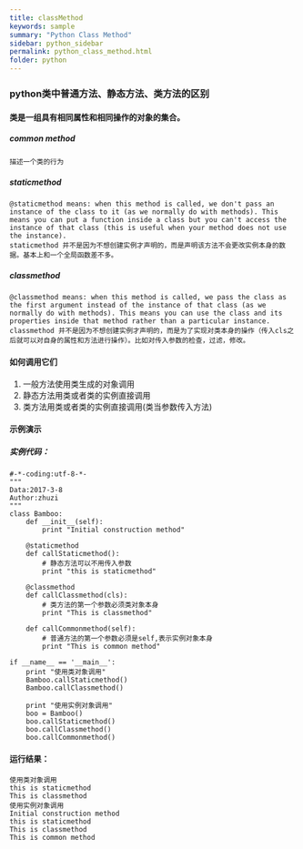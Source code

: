 ```yaml
---
title: classMethod
keywords: sample
summary: "Python Class Method"
sidebar: python_sidebar
permalink: python_class_method.html
folder: python
---
```


### python类中普通方法、静态方法、类方法的区别
#### 类是一组具有相同属性和相同操作的对象的集合。
##### common method
    描述一个类的行为

##### staticmethod
    @staticmethod means: when this method is called, we don't pass an instance of the class to it (as we normally do with methods). This means you can put a function inside a class but you can't access the instance of that class (this is useful when your method does not use the instance).
    staticmethod 并不是因为不想创建实例才声明的，而是声明该方法不会更改实例本身的数据。基本上和一个全局函数差不多。

##### classmethod
    @classmethod means: when this method is called, we pass the class as the first argument instead of the instance of that class (as we normally do with methods). This means you can use the class and its properties inside that method rather than a particular instance.
    classmethod 并不是因为不想创建实例才声明的，而是为了实现对类本身的操作（传入cls之后就可以对自身的属性和方法进行操作）。比如对传入参数的检查，过滤，修改。

#### 如何调用它们
1. 一般方法使用类生成的对象调用
2. 静态方法用类或者类的实例直接调用
3. 类方法用类或者类的实例直接调用(类当参数传入方法) 

#### 示例演示
##### 实例代码：
<pre><code>#-*-coding:utf-8-*-
"""
Data:2017-3-8
Author:zhuzi
"""
class Bamboo:
    def __init__(self):
        print "Initial construction method"

    @staticmethod
    def callStaticmethod():
        # 静态方法可以不用传入参数
        print "this is staticmethod"

    @classmethod
    def callClassmethod(cls):
        # 类方法的第一个参数必须类对象本身
        print "This is classmethod"

    def callCommonmethod(self):
        # 普通方法的第一个参数必须是self,表示实例对象本身
        print "This is common method"

if __name__ == '__main__':
    print "使用类对象调用"
    Bamboo.callStaticmethod()
    Bamboo.callClassmethod()

    print "使用实例对象调用"
    boo = Bamboo()
    boo.callStaticmethod()
    boo.callClassmethod()
    boo.callCommonmethod()
</code></pre>

#### 运行结果：
<pre><code>使用类对象调用
this is staticmethod
This is classmethod
使用实例对象调用
Initial construction method
this is staticmethod
This is classmethod
This is common method</code></pre>
